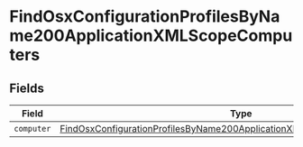 # FindOsxConfigurationProfilesByName200ApplicationXMLScopeComputers


## Fields

| Field                                                                                                                                                                             | Type                                                                                                                                                                              | Required                                                                                                                                                                          | Description                                                                                                                                                                       |
| --------------------------------------------------------------------------------------------------------------------------------------------------------------------------------- | --------------------------------------------------------------------------------------------------------------------------------------------------------------------------------- | --------------------------------------------------------------------------------------------------------------------------------------------------------------------------------- | --------------------------------------------------------------------------------------------------------------------------------------------------------------------------------- |
| `computer`                                                                                                                                                                        | [FindOsxConfigurationProfilesByName200ApplicationXMLScopeComputersComputer](../../models/operations/findosxconfigurationprofilesbyname200applicationxmlscopecomputerscomputer.md) | :heavy_minus_sign:                                                                                                                                                                | N/A                                                                                                                                                                               |